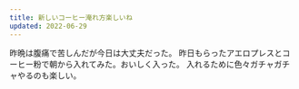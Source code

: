 ```yaml
---
title: 新しいコーヒー淹れ方楽しいね
updated: 2022-06-29
---
```


昨晩は腹痛で苦しんだが今日は大丈夫だった。
昨日もらったアエロプレスとコーヒー粉で朝から入れてみた。おいしく入った。
入れるために色々ガチャガチャやるのも楽しい。
